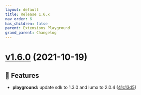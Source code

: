 ```yaml
---
layout: default
title: Release 1.6.x
nav_order: 6
has_children: false
parent: Extensions Playground
grand_parent: Changelog
---
```


# [v1.6.0](https://github.com/lumapps/lumapps-extensions-playground/compare/v1.5.2...v1.6.0) (2021-10-19)

## 🚀 Features

- **playground:** update sdk to 1.3.0 and lumx to 2.0.4 ([41c13d5](https://github.com/lumapps/lumapps-extensions-playground/commit/41c13d59ea7bc51a17f6227d9328422c5af345fe))
